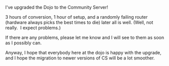 I've upgraded the Dojo to the Community Server!

3 hours of conversion, 1 hour of setup, and a randomly failing router
(hardware always picks the best times to die) later all is well. (Well,
not really.  I expect problems.)

If there are any problems, please let me know and I will see to them as
soon as I possibly can.

Anyway, I hope that everybody here at the dojo is happy with the
upgrade, and I hope the migration to newer versions of CS will be a lot
smoother.
